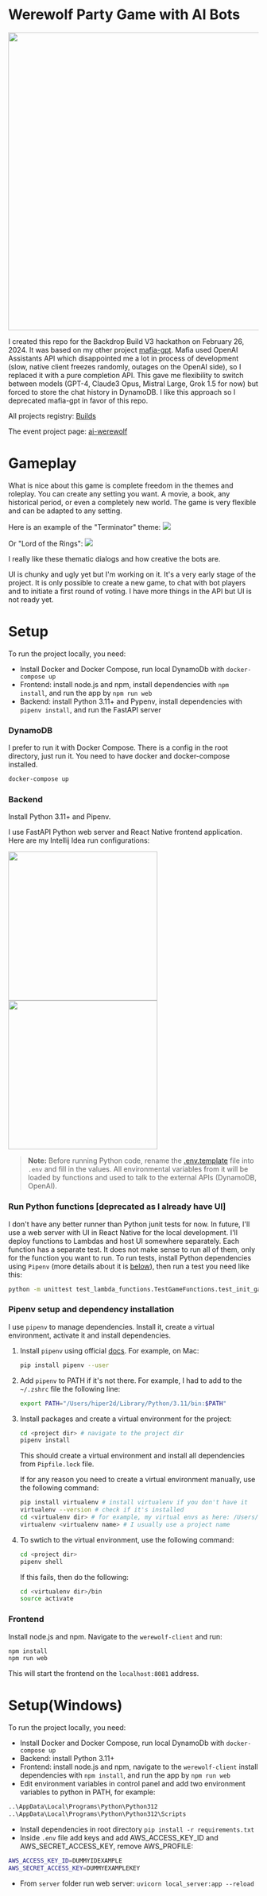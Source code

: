 # Werewolf Party Game with AI Bots

<img src="images/werewolf-ai-logo-1.webp" width="600">

I created this repo for the Backdrop Build V3 hackathon on February 26, 2024. It was based on my other project [mafia-gpt](https://github.com/hiper2d/mafia-gpt). Mafia used OpenAI Assistants API which disappointed me a lot in process of development (slow, native client freezes randomly, outages on the OpenAI side), so I replaced it with a pure completion API. This gave me flexibility to switch between models (GPT-4, Claude3 Opus, Mistral Large, Grok 1.5 for now) but forced to store the chat history in DynamoDB. I like this approach so I deprecated mafia-gpt in favor of this repo.

All projects registry: [Builds](https://backdropbuild.com/builds)

The event project page: [ai-werewolf](https://backdropbuild.com/v3/ai-werewolf)

# Gameplay

What is nice about this game is complete freedom in the themes and roleplay. You can create any setting you want. A movie, a book, any historical period, or even a completely new world. The game is very flexible and can be adapted to any setting. 

Here is an example of the "Terminator" theme:
<img src="images/screen2.png">

Or "Lord of the Rings":
<img src="images/screen3.png">

I really like these thematic dialogs and how creative the bots are. 

UI is chunky and ugly yet but I'm working on it. It's a very early stage of the project. It is only possible to create a new game, to chat with bot players and to initiate a first round of voting. I have more things in the API but UI is not ready yet.

# Setup

To run the project locally, you need:
- Install Docker and Docker Compose, run local DynamoDb with `docker-compose up`
- Frontend: install node.js and npm, install dependencies with `npm install`, and run the app by `npm run web`
- Backend: install Python 3.11+ and Pypenv, install dependencies with `pipenv install`, and run the FastAPI server

### DynamoDB

I prefer to run it with Docker Compose. There is a config in the root directory, just run it. You need to have docker
and docker-compose installed.

```bash
docker-compose up
```

### Backend

Install Python 3.11+ and Pipenv.

I use FastAPI Python web server and React Native frontend application. Here are my Intellij Idea run configurations:

<img src="images/backend-run-config.png" width="300">
<img src="images/frontend-run-config.png" width="300">

> **Note:** Before running Python code, rename the [.env.template](.env.template) file into `.env` and fill in the values. All
environmental variables from it will be loaded by functions and used to talk to the external APIs (DynamoDB, OpenAI).

### Run Python functions [deprecated as I already have UI]

I don't have any better runner than Python junit tests for now. In future, I'll use a web server with UI in React Native
for the local development. I'll deploy functions to Lambdas and host UI somewhere separately.
Each function has a separate test. It does not make sense to run all of them, only for the function you want to run.
To run tests, install Python dependencies using `Pipenv` (more details about it is [below](#pipenv_setup)), then run a
test you need like this:

   ```bash
   python -m unittest test_lambda_functions.TestGameFunctions.test_init_game
   ```

### <a id="pipenv_setup"></a>Pipenv setup and dependency installation

I use `pipenv` to manage dependencies. Install it, create a virtual environment, activate it and install dependencies.

1. Install `pipenv` using official [docs](https://pipenv.pypa.io/en/latest/install/#installing-pipenv). For example, on
   Mac:
    ```bash
    pip install pipenv --user
    ```

2. Add `pipenv` to PATH if it's not there. For example, I had to add to the `~/.zshrc` file the following line:
    ```bash
    export PATH="/Users/hiper2d/Library/Python/3.11/bin:$PATH"
    ```

3. Install packages and create a virtual environment for the project:
    ```bash
    cd <project dir> # navigate to the project dir
    pipenv install
    ```
   This should create a virtual environment and install all dependencies from `Pipfile.lock` file.

   If for any reason you need to create a virtual environment manually, use the following command:
    ```bash
    pip install virtualenv # install virtualenv if you don't have it
    virtualenv --version # check if it's installed
    cd <virtualenv dir> # for example, my virtual envs as here: /Users/hiper2d/.local/share/virtualenvs
    virtualenv <virtualenv name> # I usually use a project name
    ```

4. To swtich to the virtual environment, use the following command:
    ```bash
    cd <project dir>
    pipenv shell
    ```
   If this fails, then do the following:
    ```bash
    cd <virtualenv dir>/bin
    source activate
    ```

### Frontend

Install node.js and npm. Navigate to the `werewolf-client` and run:

```bash
npm install
npm run web
```

This will start the frontend on the `localhost:8081` address. 

# Setup(Windows)

To run the project locally, you need:
- Install Docker and Docker Compose, run local DynamoDb with `docker-compose up`
- Backend: install Python 3.11+
- Frontend: install node.js and npm, navigate to the `werewolf-client` install dependencies with `npm install`, and run the app by `npm run web` 
- Edit environment variables in control panel and add two environment variables to python in PATH, for example: 
```bash
..\AppData\Local\Programs\Python\Python312
..\AppData\Local\Programs\Python\Python312\Scripts
```
- Install dependencies in root directory `pip install -r requirements.txt`
- Inside `.env` file add keys and add AWS_ACCESS_KEY_ID and AWS_SECRET_ACCESS_KEY, remove AWS_PROFILE:

```bash
AWS_ACCESS_KEY_ID=DUMMYIDEXAMPLE
AWS_SECRET_ACCESS_KEY=DUMMYEXAMPLEKEY
```
- From `server` folder run web server: `uvicorn local_server:app --reload`

